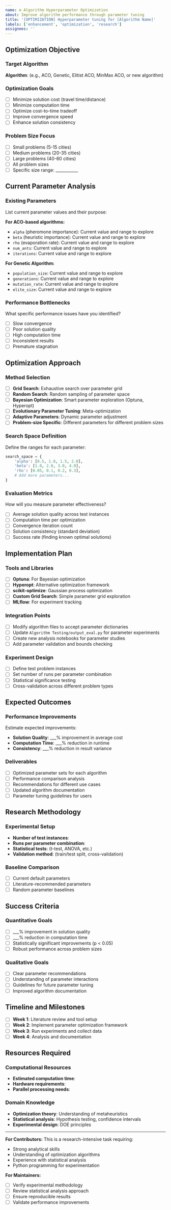 ```yaml
---
name: ⚙️ Algorithm Hyperparameter Optimization
about: Improve algorithm performance through parameter tuning
title: '[OPTIMIZATION] Hyperparameter tuning for [Algorithm Name]'
labels: ['enhancement', 'optimization', 'research']
assignees: ''
---
```


## Optimization Objective

### Target Algorithm
**Algorithm**: (e.g., ACO, Genetic, Elitist ACO, MinMax ACO, or new algorithm)

### Optimization Goals
- [ ] Minimize solution cost (travel time/distance)
- [ ] Minimize computation time
- [ ] Optimize cost-to-time tradeoff
- [ ] Improve convergence speed
- [ ] Enhance solution consistency

### Problem Size Focus
- [ ] Small problems (5-15 cities)
- [ ] Medium problems (20-35 cities)  
- [ ] Large problems (40-60 cities)
- [ ] All problem sizes
- [ ] Specific size range: ___________

## Current Parameter Analysis

### Existing Parameters
List current parameter values and their purpose:

**For ACO-based algorithms:**
- `alpha` (pheromone importance): Current value and range to explore
- `beta` (heuristic importance): Current value and range to explore  
- `rho` (evaporation rate): Current value and range to explore
- `num_ants`: Current value and range to explore
- `iterations`: Current value and range to explore

**For Genetic Algorithm:**
- `population_size`: Current value and range to explore
- `generations`: Current value and range to explore
- `mutation_rate`: Current value and range to explore
- `elite_size`: Current value and range to explore

### Performance Bottlenecks
What specific performance issues have you identified?
- [ ] Slow convergence
- [ ] Poor solution quality
- [ ] High computation time
- [ ] Inconsistent results
- [ ] Premature stagnation

## Optimization Approach

### Method Selection
- [ ] **Grid Search**: Exhaustive search over parameter grid
- [ ] **Random Search**: Random sampling of parameter space
- [ ] **Bayesian Optimization**: Smart parameter exploration (Optuna, Hyperopt)
- [ ] **Evolutionary Parameter Tuning**: Meta-optimization
- [ ] **Adaptive Parameters**: Dynamic parameter adjustment
- [ ] **Problem-size Specific**: Different parameters for different problem sizes

### Search Space Definition
Define the ranges for each parameter:

```python
search_space = {
    'alpha': [0.5, 1.0, 1.5, 2.0],
    'beta': [1.0, 2.0, 3.0, 4.0],
    'rho': [0.05, 0.1, 0.2, 0.3],
    # Add more parameters...
}
```

### Evaluation Metrics
How will you measure parameter effectiveness?
- [ ] Average solution quality across test instances
- [ ] Computation time per optimization
- [ ] Convergence iteration count
- [ ] Solution consistency (standard deviation)
- [ ] Success rate (finding known optimal solutions)

## Implementation Plan

### Tools and Libraries
- [ ] **Optuna**: For Bayesian optimization
- [ ] **Hyperopt**: Alternative optimization framework
- [ ] **scikit-optimize**: Gaussian process optimization
- [ ] **Custom Grid Search**: Simple parameter grid exploration
- [ ] **MLflow**: For experiment tracking

### Integration Points
- [ ] Modify algorithm files to accept parameter dictionaries
- [ ] Update `Algorithm Testing/output_eval.py` for parameter experiments
- [ ] Create new analysis notebooks for parameter studies
- [ ] Add parameter validation and bounds checking

### Experiment Design
- [ ] Define test problem instances
- [ ] Set number of runs per parameter combination
- [ ] Statistical significance testing
- [ ] Cross-validation across different problem types

## Expected Outcomes

### Performance Improvements
Estimate expected improvements:
- **Solution Quality**: ___% improvement in average cost
- **Computation Time**: ___% reduction in runtime
- **Consistency**: ___% reduction in result variance

### Deliverables
- [ ] Optimized parameter sets for each algorithm
- [ ] Performance comparison analysis
- [ ] Recommendations for different use cases
- [ ] Updated algorithm documentation
- [ ] Parameter tuning guidelines for users

## Research Methodology

### Experimental Setup
- **Number of test instances**: 
- **Runs per parameter combination**: 
- **Statistical tests**: (t-test, ANOVA, etc.)
- **Validation method**: (train/test split, cross-validation)

### Baseline Comparison
- [ ] Current default parameters
- [ ] Literature-recommended parameters
- [ ] Random parameter baselines

## Success Criteria

### Quantitative Goals
- [ ] ___% improvement in solution quality
- [ ] ___% reduction in computation time
- [ ] Statistically significant improvements (p < 0.05)
- [ ] Robust performance across problem sizes

### Qualitative Goals
- [ ] Clear parameter recommendations
- [ ] Understanding of parameter interactions
- [ ] Guidelines for future parameter tuning
- [ ] Improved algorithm documentation

## Timeline and Milestones

- [ ] **Week 1**: Literature review and tool setup
- [ ] **Week 2**: Implement parameter optimization framework
- [ ] **Week 3**: Run experiments and collect data
- [ ] **Week 4**: Analysis and documentation

## Resources Required

### Computational Resources
- **Estimated computation time**: 
- **Hardware requirements**: 
- **Parallel processing needs**: 

### Domain Knowledge
- **Optimization theory**: Understanding of metaheuristics
- **Statistical analysis**: Hypothesis testing, confidence intervals
- **Experimental design**: DOE principles

---

**For Contributors:**
This is a research-intensive task requiring:
- Strong analytical skills
- Understanding of optimization algorithms
- Experience with statistical analysis
- Python programming for experimentation

**For Maintainers:**
- [ ] Verify experimental methodology
- [ ] Review statistical analysis approach
- [ ] Ensure reproducible results
- [ ] Validate performance improvements
